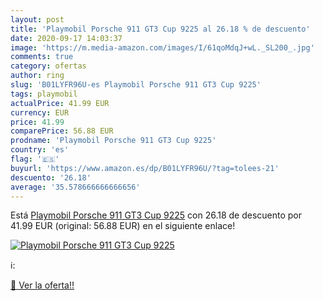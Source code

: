 ```yaml
---
layout: post
title: 'Playmobil Porsche 911 GT3 Cup 9225 al 26.18 % de descuento'
date: 2020-09-17 14:03:37
image: 'https://m.media-amazon.com/images/I/61qoMdqJ+wL._SL200_.jpg'
comments: true
category: ofertas
author: ring
slug: 'B01LYFR96U-es Playmobil Porsche 911 GT3 Cup 9225'
tags: playmobil
actualPrice: 41.99 EUR
currency: EUR
price: 41.99
comparePrice: 56.88 EUR
prodname: 'Playmobil Porsche 911 GT3 Cup 9225'
country: 'es'
flag: '🇪🇸'
buyurl: 'https://www.amazon.es/dp/B01LYFR96U/?tag=tolees-21'
descuento: '26.18'
average: '35.578666666666656'
---
```


Está [Playmobil Porsche 911 GT3 Cup 9225](https://www.amazon.es/dp/B01LYFR96U/?tag=tolees-21) con 26.18 de descuento por 41.99 EUR (original: 56.88 EUR) en el siguiente enlace!

[![Playmobil Porsche 911 GT3 Cup 9225](https://m.media-amazon.com/images/I/61qoMdqJ+wL._SL200_.jpg)](https://www.amazon.es/dp/B01LYFR96U/?tag=tolees-21)

ℹ️:


[🛒 Ver la oferta!!](https://www.amazon.es/dp/B01LYFR96U/?tag=tolees-21)

